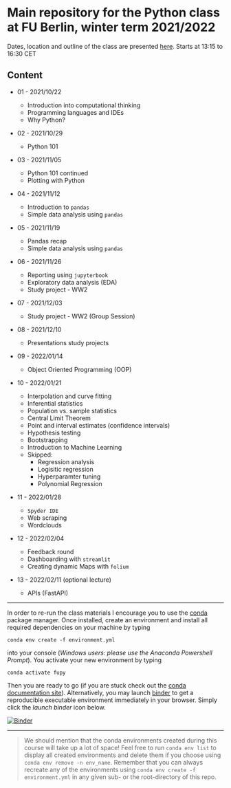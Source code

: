 # Main repository for the Python class at FU Berlin, winter term 2021/2022

Dates, location and outline of the class are presented [here](https://www.fu-berlin.de/vv/de/lv/706279).
Starts at 13:15 to 16:30 CET

## Content

- 01 - 2021/10/22

  - Introduction into computational thinking
  - Programming languages and IDEs
  - Why Python?

- 02 - 2021/10/29

  - Python 101

- 03 - 2021/11/05

  - Python 101 continued
  - Plotting with Python

- 04 - 2021/11/12

  - Introduction to `pandas`
  - Simple data analysis using `pandas`

- 05 - 2021/11/19

  - Pandas recap
  - Simple data analysis using `pandas`

- 06 - 2021/11/26

  - Reporting using `jupyterbook`
  - Exploratory data analysis (EDA)
  - Study project - WW2

- 07 - 2021/12/03

  - Study project - WW2 (Group Session)

- 08 - 2021/12/10

  - Presentations study projects

- 09 - 2022/01/14

  - Object Oriented Programming (OOP)

- 10 - 2022/01/21
  
  - Interpolation and curve fitting
  - Inferential statistics
  - Population vs. sample statistics
  - Central Limit Theorem
  - Point and interval estimates (confidence intervals)
  - Hypothesis testing
  - Bootstrapping
  - Introduction to Machine Learning
  - Skipped:
    - Regression analysis
    - Logisitic regression
    - Hyperparamter tuning
    - Polynomial Regression

* 11 - 2022/01/28
  
  - `Spyder IDE`
  - Web scraping
  - Wordclouds

* 12 - 2022/02/04

  - Feedback round
  - Dashboarding with `streamlit`
  - Creating dynamic Maps with `folium` 
  
* 13 - 2022/02/11 (optional lecture)

  - APIs (FastAPI)
  
---

In order to re-run the class materials I encourage you to use the [conda](https://conda.io/docs/) package manager. Once installed, create an environment and install all required dependencies on your machine by typing

`conda env create -f environment.yml`

into your console (_Windows users: please use the Anaconda Powershell Prompt_). You activate your new environment by typing

`conda activate fupy`

Then you are ready to go (if you are stuck check out the [conda documentation site](https://conda.io/docs/user-guide/tasks/manage-environments.html#)). Alternatively, you may launch [binder](https://mybinder.org/) to get a reproducible executable environment immediately in your browser. Simply click the _launch binder_ icon below.

[![Binder](https://mybinder.org/badge_logo.svg)](https://mybinder.org/v2/gh/eotp/python-FU-class/master?urlpath=lab)

---

> We should mention that the conda environments created during this course will take up a lot of space!
> Feel free to run `conda env list` to display all created environments and delete them if you choose using `conda env remove -n env_name`.
> Remember that you can always recreate any of the environments using `conda env create -f environment.yml` in any given sub- or the root-directory of this repo. 
